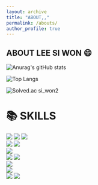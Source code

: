 ```yaml
---
layout: archive
title: "ABOUT,,"
permalink: /abouts/
author_profile: true
---
```

## ABOUT LEE SI WON :smile: <br>


![Anurag's gitHub stats](https://github-readme-stats.vercel.app/api?username=Leesiwon2&show_icons=true&theme=transparent)

![Top Langs](https://github-readme-stats.vercel.app/api/top-langs/?username=anuraghazra&layout=compact)

![Solved.ac si_won2](http://mazassumnida.wtf/api/v2/generate_badge?boj=si_won2)

<div><h1>📚 SKILLS</h1></div>

<div> 
  <img src="https://img.shields.io/badge/java-007396?style=for-the-badge&logo=java&logoColor=white"> 
  <img src="https://img.shields.io/badge/javascript-F7DF1E?style=for-the-badge&logo=javascript&logoColor=black"> 
  <img src="https://img.shields.io/badge/jquery-0769AD?style=for-the-badge&logo=jquery&logoColor=white">
  <br>
  
  <img src="https://img.shields.io/badge/Microsoft%20SQL%20Sever-CC2927?style=for-the-badge&logo=microsoft%20sql%20server&logoColor=white">
  <img src="https://img.shields.io/badge/mariaDB-003545?style=for-the-badge&logo=mariaDB&logoColor=white"> 
  <br>
  
  <img src="https://img.shields.io/badge/delphi-F80000?style=for-the-badge&logo=delphi&logoColor=#EE1F35"> 
  <br>
  
  <img src="https://img.shields.io/badge/spring-6DB33F?style=for-the-badge&logo=spring&logoColor=white"> 
  <img src="https://img.shields.io/badge/springBoot-6DB33F?style=for-the-badge&logo=springBoot&logoColor=white"> 
  <br>

  <img src="https://img.shields.io/badge/linux-FCC624?style=for-the-badge&logo=linux&logoColor=black"> 
  <br>
  
  <img src="https://img.shields.io/badge/Ionic-%233880FF.svg?style=for-the-badge&logo=Ionic&logoColor=white">
  <br>

  <img src="https://img.shields.io/badge/github-181717?style=for-the-badge&logo=github&logoColor=white">
  <img src="https://img.shields.io/badge/git-F05032?style=for-the-badge&logo=git&logoColor=white">
  <br>
</div>

